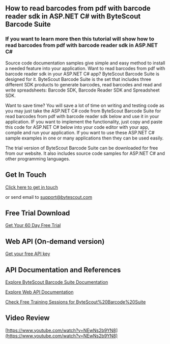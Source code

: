 ## How to read barcodes from pdf with barcode reader sdk in ASP.NET C# with ByteScout Barcode Suite

### If you want to learn more then this tutorial will show how to read barcodes from pdf with barcode reader sdk in ASP.NET C#

Source code documentation samples give simple and easy method to install a needed feature into your application. Want to read barcodes from pdf with barcode reader sdk in your ASP.NET C# app? ByteScout Barcode Suite is designed for it. ByteScout Barcode Suite is the set that includes three different SDK products to generate barcodes, read barcodes and read and write spreadsheets: Barcode SDK, Barcode Reader SDK and Spreadsheet SDK.

Want to save time? You will save a lot of time on writing and testing code as you may just take the ASP.NET C# code from ByteScout Barcode Suite for read barcodes from pdf with barcode reader sdk below and use it in your application. IF you want to implement the functionality, just copy and paste this code for ASP.NET C# below into your code editor with your app, compile and run your application. If you want to use these ASP.NET C# sample examples in one or many applications then they can be used easily.

The trial version of ByteScout Barcode Suite can be downloaded for free from our website. It also includes source code samples for ASP.NET C# and other programming languages.

## Get In Touch

[Click here to get in touch](https://bytescout.zendesk.com/hc/en-us/requests/new?subject=ByteScout%20Barcode%20Suite%20Question)

or send email to [support@bytescout.com](mailto:support@bytescout.com?subject=ByteScout%20Barcode%20Suite%20Question) 

## Free Trial Download

[Get Your 60 Day Free Trial](https://bytescout.com/download/web-installer?utm_source=github-readme)

## Web API (On-demand version)

[Get your free API key](https://pdf.co/documentation/api?utm_source=github-readme)

## API Documentation and References

[Explore ByteScout Barcode Suite Documentation](https://bytescout.com/documentation/index.html?utm_source=github-readme)

[Explore Web API Documentation](https://pdf.co/documentation/api?utm_source=github-readme)

[Check Free Training Sessions for ByteScout%20Barcode%20Suite](https://academy.bytescout.com/)

## Video Review

[https://www.youtube.com/watch?v=NEwNs2b9YN8](https://www.youtube.com/watch?v=NEwNs2b9YN8)
